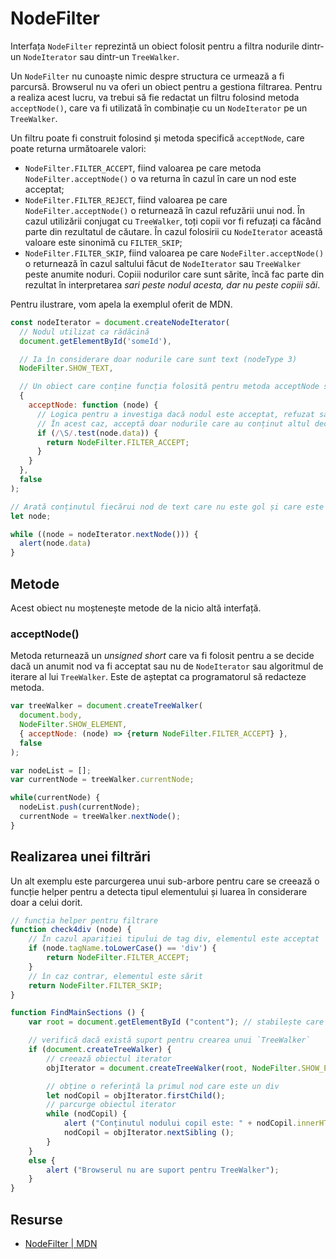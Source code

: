 # NodeFilter

Interfața `NodeFilter` reprezintă un obiect folosit pentru a filtra nodurile dintr-un `NodeIterator` sau dintr-un `TreeWalker`.

Un `NodeFilter` nu cunoaște nimic despre structura ce urmează a fi parcursă. Browserul nu va oferi un obiect pentru a gestiona filtrarea. Pentru a realiza acest lucru, va trebui să fie redactat un filtru folosind metoda `acceptNode()`, care va fi utilizată în combinație cu un `NodeIterator` pe un `TreeWalker`.

Un filtru poate fi construit folosind și metoda specifică `acceptNode`, care poate returna următoarele valori:

- `NodeFilter.FILTER_ACCEPT`, fiind valoarea pe care metoda `NodeFilter.acceptNode()` o va returna în cazul în care un nod este acceptat;
- `NodeFilter.FILTER_REJECT`, fiind valoarea pe care `NodeFilter.acceptNode()` o returnează în cazul refuzării unui nod. În cazul utilizării conjugat cu `TreeWalker`, toți copii vor fi refuzați ca făcând parte din rezultatul de căutare. În cazul folosirii cu `NodeIterator` această valoare este sinonimă cu `FILTER_SKIP`;
- `NodeFilter.FILTER_SKIP`, fiind valoarea pe care `NodeFilter.acceptNode()` o returnează în cazul saltului făcut de `NodeIterator` sau `TreeWalker` peste anumite noduri. Copiii nodurilor care sunt sărite, încă fac parte din rezultat în interpretarea *sari peste nodul acesta, dar nu peste copiii săi*.

Pentru ilustrare, vom apela la exemplul oferit de MDN.

```javascript
const nodeIterator = document.createNodeIterator(
  // Nodul utilizat ca rădăcină
  document.getElementById('someId'),

  // Ia în considerare doar nodurile care sunt text (nodeType 3)
  NodeFilter.SHOW_TEXT,

  // Un obiect care conține funcția folosită pentru metoda acceptNode sau pentru NodeFilter
  {
    acceptNode: function (node) {
      // Logica pentru a investiga dacă nodul este acceptat, refuzat sau sărit
      // În acest caz, acceptă doar nodurile care au conținut altul decât caracterele whitespace
      if (/\S/.test(node.data)) {
        return NodeFilter.FILTER_ACCEPT;
      }
    }
  },
  false
);

// Arată conținutul fiecărui nod de text care nu este gol și care este copil al rădăcinii
let node;

while ((node = nodeIterator.nextNode())) {
  alert(node.data)
}
```

## Metode

Acest obiect nu moștenește metode de la nicio altă interfață.

### acceptNode()

Metoda returnează un *unsigned short* care va fi folosit pentru a se decide dacă un anumit nod va fi acceptat sau nu de `NodeIterator` sau algoritmul de iterare al lui `TreeWalker`. Este de așteptat ca programatorul să redacteze metoda.

```javascript
var treeWalker = document.createTreeWalker(
  document.body,
  NodeFilter.SHOW_ELEMENT,
  { acceptNode: (node) => {return NodeFilter.FILTER_ACCEPT} },
  false
);

var nodeList = [];
var currentNode = treeWalker.currentNode;

while(currentNode) {
  nodeList.push(currentNode);
  currentNode = treeWalker.nextNode();
}
```

## Realizarea unei filtrări

Un alt exemplu este parcurgerea unui sub-arbore pentru care se creează o funcție helper pentru a detecta tipul elementului și luarea în considerare doar a celui dorit.

```javascript
// funcția helper pentru filtrare
function check4div (node) {
    // În cazul apariției tipului de tag div, elementul este acceptat
    if (node.tagName.toLowerCase() == 'div') {
        return NodeFilter.FILTER_ACCEPT;
    }
    // în caz contrar, elementul este sărit
    return NodeFilter.FILTER_SKIP;
}

function FindMainSections () {
    var root = document.getElementById ("content"); // stabilește care este rădăcina sub-arborelui

    // verifică dacă există suport pentru crearea unui `TreeWalker`
    if (document.createTreeWalker) {
        // creează obiectul iterator
        objIterator = document.createTreeWalker(root, NodeFilter.SHOW_ELEMENT, check4div, false);

        // obține o referință la primul nod care este un div
        let nodCopil = objIterator.firstChild();
        // parcurge obiectul iterator
        while (nodCopil) {
            alert ("Conținutul nodului copil este: " + nodCopil.innerHTML);
            nodCopil = objIterator.nextSibling ();
        }
    }
    else {
        alert ("Browserul nu are suport pentru TreeWalker");
    }
}
```

## Resurse

- [NodeFilter | MDN](https://developer.mozilla.org/en-US/docs/Web/API/NodeFilter)
